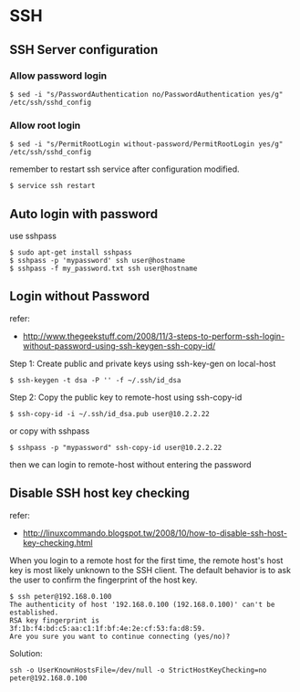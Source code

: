 SSH
===

SSH Server configuration
------------------------

### Allow password login
```
$ sed -i "s/PasswordAuthentication no/PasswordAuthentication yes/g" /etc/ssh/sshd_config
```

### Allow root login
```
$ sed -i "s/PermitRootLogin without-password/PermitRootLogin yes/g" /etc/ssh/sshd_config
```

remember to restart ssh service after configuration modified.

```
$ service ssh restart
```

Auto login with password
------------------------

use sshpass 

```
$ sudo apt-get install sshpass
$ sshpass -p 'mypassword' ssh user@hostname
$ sshpass -f my_password.txt ssh user@hostname
```

Login without Password
-----------------------
refer:
- http://www.thegeekstuff.com/2008/11/3-steps-to-perform-ssh-login-without-password-using-ssh-keygen-ssh-copy-id/


Step 1: Create public and private keys using ssh-key-gen on local-host
```
$ ssh-keygen -t dsa -P '' -f ~/.ssh/id_dsa
```

Step 2: Copy the public key to remote-host using ssh-copy-id
```
$ ssh-copy-id -i ~/.ssh/id_dsa.pub user@10.2.2.22
```

or copy with sshpass 

```
$ sshpass -p "mypassword" ssh-copy-id user@10.2.2.22
```

then we can login to remote-host without entering the password



Disable SSH host key checking
-----------------------------

refer:
- http://linuxcommando.blogspot.tw/2008/10/how-to-disable-ssh-host-key-checking.html


When you login to a remote host for the first time, 
the remote host's host key is most likely unknown to the SSH client. 
The default behavior is to ask the user to confirm the fingerprint of the host key.

```
$ ssh peter@192.168.0.100
The authenticity of host '192.168.0.100 (192.168.0.100)' can't be established.
RSA key fingerprint is 3f:1b:f4:bd:c5:aa:c1:1f:bf:4e:2e:cf:53:fa:d8:59.
Are you sure you want to continue connecting (yes/no)? 
```

Solution:

```
ssh -o UserKnownHostsFile=/dev/null -o StrictHostKeyChecking=no peter@192.168.0.100
```


